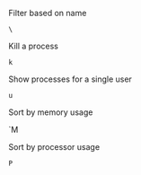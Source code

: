 Filter based on name

`\`

Kill a process

`k`

Show processes for a single user

`u`

Sort by memory usage

`M

Sort by processor usage

`P`

